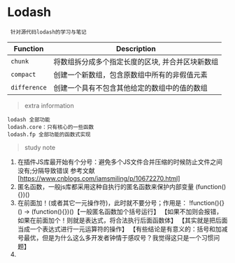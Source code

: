 # Lodash

```
 针对源代码lodash的学习与笔记
```

| Function |  Description |
| ---- | ------------- |
| ```chunk``` | 将数组拆分成多个指定长度的区块, 并合并区块新数组   |
| ```compact``` |    创建一个新数组，包含原数组中所有的非假值元素    |
| ```difference``` | 创建一个具有不包含其他给定的数组中的值的数组    |

> extra information
```
lodash 全部功能
lodash.core：只有核心的一些函数
lodash.fp 全部功能的函数式实现
```
> study note
1. 在插件JS库最开始有个分号：避免多个JS文件合并压缩的时候防止文件之间没有;分隔导致错误
   参考文献[https://www.cnblogs.com/iamsmiling/p/10672270.html]
2. 匿名函数，一般js库都采用这种自执行的匿名函数来保护内部变量 (function(){})()
3. 在前面加！(或者其它一元操作符)，此时就不要分号；作用是：
   !function(){}() -> (function(){})()【一般匿名函数加个括号运行】
   【如果不加则会报错，如果在前面加个！则就是表达式，将合法执行后面函数体】
   【其实就是把后面当成一个表达式进行一元运算符的操作】
   【有些结论是有意义的：括号和加减号最优，但是为什么这么多开发者钟情于感叹号？我觉得这只是一个习惯问题】
4. 
